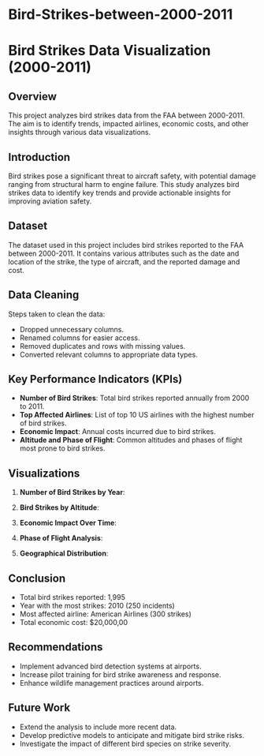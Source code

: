 # Bird-Strikes-between-2000-2011


# Bird Strikes Data Visualization (2000-2011)

## Overview
This project analyzes bird strikes data from the FAA between 2000-2011. The aim is to identify trends, impacted airlines, economic costs, and other insights through various data visualizations.

## Introduction
Bird strikes pose a significant threat to aircraft safety, with potential damage ranging from structural harm to engine failure. This study analyzes bird strikes data to identify key trends and provide actionable insights for improving aviation safety.

## Dataset
The dataset used in this project includes bird strikes reported to the FAA between 2000-2011. It contains various attributes such as the date and location of the strike, the type of aircraft, and the reported damage and cost.

## Data Cleaning
Steps taken to clean the data:
- Dropped unnecessary columns.
- Renamed columns for easier access.
- Removed duplicates and rows with missing values.
- Converted relevant columns to appropriate data types.

## Key Performance Indicators (KPIs)
- **Number of Bird Strikes**: Total bird strikes reported annually from 2000 to 2011.
- **Top Affected Airlines**: List of top 10 US airlines with the highest number of bird strikes.
- **Economic Impact**: Annual costs incurred due to bird strikes.
- **Altitude and Phase of Flight**: Common altitudes and phases of flight most prone to bird strikes.

## Visualizations
1. **Number of Bird Strikes by Year**:
   
2. **Bird Strikes by Altitude**:
  
3. **Economic Impact Over Time**:

4. **Phase of Flight Analysis**:

5. **Geographical Distribution**:
   

## Conclusion
- Total bird strikes reported: 1,995
- Year with the most strikes: 2010 (250 incidents)
- Most affected airline: American Airlines (300 strikes)
- Total economic cost: $20,000,00
  
## Recommendations
- Implement advanced bird detection systems at airports.
- Increase pilot training for bird strike awareness and response.
- Enhance wildlife management practices around airports.

## Future Work
- Extend the analysis to include more recent data.
- Develop predictive models to anticipate and mitigate bird strike risks.
- Investigate the impact of different bird species on strike severity.

